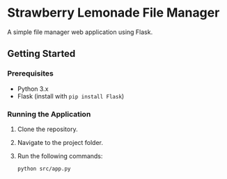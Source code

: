 # Strawberry Lemonade File Manager

A simple file manager web application using Flask.

## Getting Started

### Prerequisites

- Python 3.x
- Flask (install with `pip install Flask`)

### Running the Application

1. Clone the repository.
2. Navigate to the project folder.
3. Run the following commands:

   ```bash
   python src/app.py
